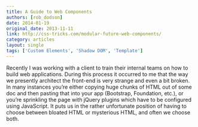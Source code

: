 ```yaml
---
title: A Guide to Web Components
authors: [rob_dodson]
date: 2014-01-19
original_date: 2013-11-11
link: http://css-tricks.com/modular-future-web-components/
category: articles
layout: single
tags: ['Custom Elements', 'Shadow DOM', 'Template']
---
```


Recently I was working with a client to train their internal teams on how to build web applications. During this process it occurred to me that the way we presently architect the front-end is very strange and even a bit broken. In many instances you’re either copying huge chunks of HTML out of some doc and then pasting that into your app (Bootstrap, Foundation, etc.), or you’re sprinkling the page with jQuery plugins which have to be configured using JavaScript. It puts us in the rather unfortunate position of having to choose between bloated HTML or mysterious HTML, and often we choose both.

<!-- Excerpt -->
